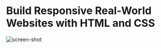 # Build Responsive Real-World Websites with HTML and CSS
![screen-shot](https://user-images.githubusercontent.com/87929176/180116565-e19d5774-cb60-4458-84dd-81c68d11e1dd.PNG)
